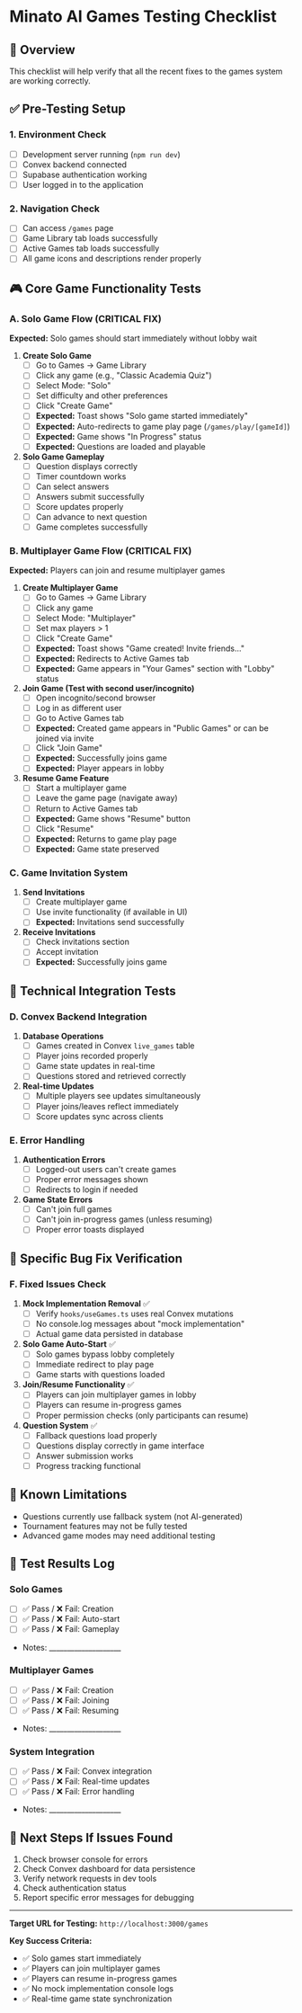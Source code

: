 # Minato AI Games Testing Checklist

## 🎯 Overview
This checklist will help verify that all the recent fixes to the games system are working correctly.

## ✅ Pre-Testing Setup

### 1. Environment Check
- [ ] Development server running (`npm run dev`)
- [ ] Convex backend connected
- [ ] Supabase authentication working
- [ ] User logged in to the application

### 2. Navigation Check
- [ ] Can access `/games` page
- [ ] Game Library tab loads successfully
- [ ] Active Games tab loads successfully
- [ ] All game icons and descriptions render properly

## 🎮 Core Game Functionality Tests

### A. Solo Game Flow (CRITICAL FIX)
**Expected:** Solo games should start immediately without lobby wait

1. **Create Solo Game**
   - [ ] Go to Games → Game Library
   - [ ] Click any game (e.g., "Classic Academia Quiz")
   - [ ] Select Mode: "Solo"
   - [ ] Set difficulty and other preferences
   - [ ] Click "Create Game"
   - [ ] **Expected:** Toast shows "Solo game started immediately"
   - [ ] **Expected:** Auto-redirects to game play page (`/games/play/[gameId]`)
   - [ ] **Expected:** Game shows "In Progress" status
   - [ ] **Expected:** Questions are loaded and playable

2. **Solo Game Gameplay**
   - [ ] Question displays correctly
   - [ ] Timer countdown works
   - [ ] Can select answers
   - [ ] Answers submit successfully
   - [ ] Score updates properly
   - [ ] Can advance to next question
   - [ ] Game completes successfully

### B. Multiplayer Game Flow (CRITICAL FIX)
**Expected:** Players can join and resume multiplayer games

1. **Create Multiplayer Game**
   - [ ] Go to Games → Game Library
   - [ ] Click any game
   - [ ] Select Mode: "Multiplayer"
   - [ ] Set max players > 1
   - [ ] Click "Create Game"
   - [ ] **Expected:** Toast shows "Game created! Invite friends..."
   - [ ] **Expected:** Redirects to Active Games tab
   - [ ] **Expected:** Game appears in "Your Games" section with "Lobby" status

2. **Join Game (Test with second user/incognito)**
   - [ ] Open incognito/second browser
   - [ ] Log in as different user
   - [ ] Go to Active Games tab
   - [ ] **Expected:** Created game appears in "Public Games" or can be joined via invite
   - [ ] Click "Join Game"
   - [ ] **Expected:** Successfully joins game
   - [ ] **Expected:** Player appears in lobby

3. **Resume Game Feature**
   - [ ] Start a multiplayer game
   - [ ] Leave the game page (navigate away)
   - [ ] Return to Active Games tab
   - [ ] **Expected:** Game shows "Resume" button
   - [ ] Click "Resume"
   - [ ] **Expected:** Returns to game play page
   - [ ] **Expected:** Game state preserved

### C. Game Invitation System
1. **Send Invitations**
   - [ ] Create multiplayer game
   - [ ] Use invite functionality (if available in UI)
   - [ ] **Expected:** Invitations send successfully

2. **Receive Invitations**
   - [ ] Check invitations section
   - [ ] Accept invitation
   - [ ] **Expected:** Successfully joins game

## 🔧 Technical Integration Tests

### D. Convex Backend Integration
1. **Database Operations**
   - [ ] Games created in Convex `live_games` table
   - [ ] Player joins recorded properly
   - [ ] Game state updates in real-time
   - [ ] Questions stored and retrieved correctly

2. **Real-time Updates**
   - [ ] Multiple players see updates simultaneously
   - [ ] Player joins/leaves reflect immediately
   - [ ] Score updates sync across clients

### E. Error Handling
1. **Authentication Errors**
   - [ ] Logged-out users can't create games
   - [ ] Proper error messages shown
   - [ ] Redirects to login if needed

2. **Game State Errors**
   - [ ] Can't join full games
   - [ ] Can't join in-progress games (unless resuming)
   - [ ] Proper error toasts displayed

## 🎯 Specific Bug Fix Verification

### F. Fixed Issues Check
1. **Mock Implementation Removal** ✅
   - [ ] Verify `hooks/useGames.ts` uses real Convex mutations
   - [ ] No console.log messages about "mock implementation"
   - [ ] Actual game data persisted in database

2. **Solo Game Auto-Start** ✅
   - [ ] Solo games bypass lobby completely
   - [ ] Immediate redirect to play page
   - [ ] Game starts with questions loaded

3. **Join/Resume Functionality** ✅
   - [ ] Players can join multiplayer games in lobby
   - [ ] Players can resume in-progress games
   - [ ] Proper permission checks (only participants can resume)

4. **Question System** ✅
   - [ ] Fallback questions load properly
   - [ ] Questions display correctly in game interface
   - [ ] Answer submission works
   - [ ] Progress tracking functional

## 🚨 Known Limitations
- Questions currently use fallback system (not AI-generated)
- Tournament features may not be fully tested
- Advanced game modes may need additional testing

## 📝 Test Results Log

### Solo Games
- [ ] ✅ Pass / ❌ Fail: Creation
- [ ] ✅ Pass / ❌ Fail: Auto-start
- [ ] ✅ Pass / ❌ Fail: Gameplay
- Notes: ____________________

### Multiplayer Games
- [ ] ✅ Pass / ❌ Fail: Creation
- [ ] ✅ Pass / ❌ Fail: Joining
- [ ] ✅ Pass / ❌ Fail: Resuming
- Notes: ____________________

### System Integration
- [ ] ✅ Pass / ❌ Fail: Convex integration
- [ ] ✅ Pass / ❌ Fail: Real-time updates
- [ ] ✅ Pass / ❌ Fail: Error handling
- Notes: ____________________

## 🎯 Next Steps If Issues Found
1. Check browser console for errors
2. Check Convex dashboard for data persistence
3. Verify network requests in dev tools
4. Check authentication status
5. Report specific error messages for debugging

---

**Target URL for Testing:** `http://localhost:3000/games`

**Key Success Criteria:**
- ✅ Solo games start immediately
- ✅ Players can join multiplayer games
- ✅ Players can resume in-progress games  
- ✅ No mock implementation console logs
- ✅ Real-time game state synchronization 